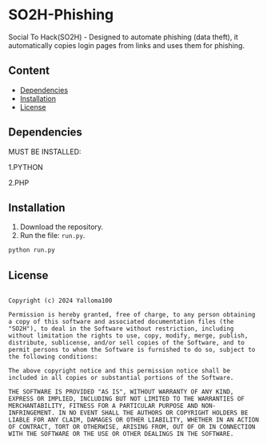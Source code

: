 # SO2H-Phishing

Social To Hack(SO2H) - Designed to automate phishing (data theft), it automatically copies login pages from links and uses them for phishing.

## Content

- [Dependencies](#Dependencies)
- [Installation](#Installation)
- [License](#License)

## Dependencies
MUST BE INSTALLED:

1.PYTHON

2.PHP


## Installation

1. Download the repository.
2. Run the file: `run.py`.

```bash
python run.py
```

## License
```MIT License

Copyright (c) 2024 Yalloma100

Permission is hereby granted, free of charge, to any person obtaining a copy of this software and associated documentation files (the "SO2H"), to deal in the Software without restriction, including without limitation the rights to use, copy, modify, merge, publish, distribute, sublicense, and/or sell copies of the Software, and to permit persons to whom the Software is furnished to do so, subject to the following conditions:

The above copyright notice and this permission notice shall be included in all copies or substantial portions of the Software.

THE SOFTWARE IS PROVIDED "AS IS", WITHOUT WARRANTY OF ANY KIND, EXPRESS OR IMPLIED, INCLUDING BUT NOT LIMITED TO THE WARRANTIES OF MERCHANTABILITY, FITNESS FOR A PARTICULAR PURPOSE AND NON-INFRINGEMENT. IN NO EVENT SHALL THE AUTHORS OR COPYRIGHT HOLDERS BE LIABLE FOR ANY CLAIM, DAMAGES OR OTHER LIABILITY, WHETHER IN AN ACTION OF CONTRACT, TORT OR OTHERWISE, ARISING FROM, OUT OF OR IN CONNECTION WITH THE SOFTWARE OR THE USE OR OTHER DEALINGS IN THE SOFTWARE.
```
